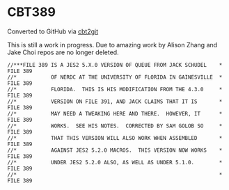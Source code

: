 # CBT389
Converted to GitHub via [cbt2git](https://github.com/wizardofzos/cbt2git)

This is still a work in progress. 
Due to amazing work by Alison Zhang and Jake Choi repos are no longer deleted.

```
//***FILE 389 IS A JES2 5.X.0 VERSION OF QUEUE FROM JACK SCHUDEL    *   FILE 389
//*           OF NERDC AT THE UNIVERSITY OF FLORIDA IN GAINESVILLE  *   FILE 389
//*           FLORIDA.  THIS IS HIS MODIFICATION FROM THE 4.3.0     *   FILE 389
//*           VERSION ON FILE 391, AND JACK CLAIMS THAT IT IS       *   FILE 389
//*           MAY NEED A TWEAKING HERE AND THERE.  HOWEVER, IT      *   FILE 389
//*           WORKS.  SEE HIS NOTES.  CORRECTED BY SAM GOLOB SO     *   FILE 389
//*           THAT THIS VERSION WILL ALSO WORK WHEN ASSEMBLED       *   FILE 389
//*           AGAINST JES2 5.2.0 MACROS.  THIS VERSION NOW WORKS    *   FILE 389
//*           UNDER JES2 5.2.0 ALSO, AS WELL AS UNDER 5.1.0.        *   FILE 389
//*                                                                 *   FILE 389
```
